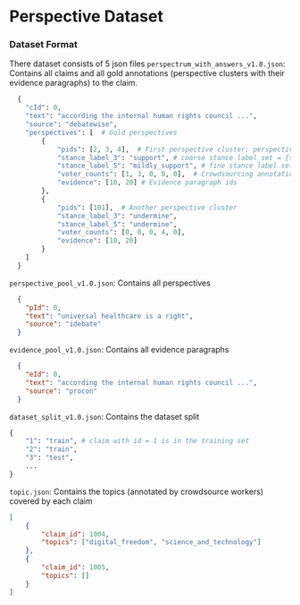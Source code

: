 # Perspective Dataset

### Dataset Format
There dataset consists of 5 json files
`perspectrum_with_answers_v1.0.json`: Contains all claims and all gold annotations (perspective clusters with their evidence paragraphs) to the claim.
```python
  {
    "cId": 0,
    "text": "according the internal human rights council ...",
    "source": "debatewise",
    "perspectives": [  # Gold perspectives
        {
            "pids": [2, 3, 4],  # First perspective cluster; perspectives within cluster is considered 'equivalent'
            "stance_label_3": "support", # coarse stance label set = {support, undermine, not-a-perspective}
            "stance_label_5": "mildly_support", # fine stance label set = {support, mildly-support, mildly-undermine, undermine, not-a-perspective}
            "voter_counts": [1, 3, 0, 0, 0],  # Crowdsourcing annotation counts with fine stance label set
            "evidence": [10, 20] # Evidence paragraph ids
        },
        {
            "pids": [101],  # Another perspective cluster
            "stance_label_3": "undermine",
            "stance_label_5": "undermine",
            "voter_counts": [0, 0, 0, 4, 0],
            "evidence": [10, 20]
        }
    ]
  }
```

`perspective_pool_v1.0.json`: Contains all perspectives
```json
  {
    "pId": 0,
    "text": "universal healthcare is a right",
    "source": "idebate"
  }

```

`evidence_pool_v1.0.json`: Contains all evidence paragraphs
```json
  {
    "eId": 0,
    "text": "according the internal human rights council ...",
    "source": "procon"
  }

```

`dataset_split_v1.0.json`: Contains the dataset split
```python
{
    "1": "train", # claim with id = 1 is in the training set
    "2": "train",
    "3": "test",
    ...
}
```
`topic.json`: Contains the topics (annotated by crowdsource workers) covered by each claim
```json
[
    {
        "claim_id": 1004,
        "topics": ["digital_freedom", "science_and_technology"]
    },
    {
        "claim_id": 1005,
        "topics": []
    }
]
```
